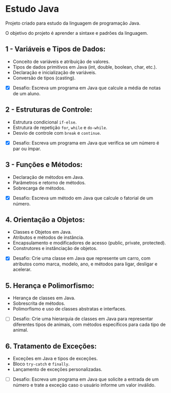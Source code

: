 # Estudo Java
Projeto criado para estudo da linguagem de programação Java.

O objetivo do projeto é aprender a sintaxe e padrões da linguagem.

## 1 - Variáveis e Tipos de Dados:
   - Conceito de variáveis e atribuição de valores.
   - Tipos de dados primitivos em Java (int, double, boolean, char, etc.).
   - Declaração e inicialização de variáveis.
   - Conversão de tipos (casting).
   - [X] Desafio: Escreva um programa em Java que calcule a média de notas de um aluno.
   
## 2 - Estruturas de Controle:
   - Estrutura condicional `if-else`.
   - Estrutura de repetição `for`, `while` e `do-while`.
   - Desvio de controle com `break` e `continue`.
   - [X] Desafio: Escreva um programa em Java que verifica se um número é par ou ímpar.
   
## 3 - Funções e Métodos:
   - Declaração de métodos em Java.
   - Parâmetros e retorno de métodos.
   - Sobrecarga de métodos.
   - [X] Desafio: Escreva um método em Java que calcule o fatorial de um número.
   
## 4. Orientação a Objetos:
   - Classes e Objetos em Java.
   - Atributos e métodos de instância.
   - Encapsulamento e modificadores de acesso (public, private, protected).
   - Construtores e instânciação de objetos.
   - [X] Desafio: Crie uma classe em Java que represente um carro, com atributos como marca, modelo, ano, e métodos para ligar, desligar e acelerar.
   
## 5. Herança e Polimorfismo:
   - Herança de classes em Java.
   - Sobrescrita de métodos.
   - Polimorfismo e uso de classes abstratas e interfaces.
   - [ ] Desafio: Crie uma hierarquia de classes em Java para representar diferentes tipos de animais, com métodos específicos para cada tipo de animal.

## 6. Tratamento de Exceções:
   - Exceções em Java e tipos de exceções.
   - Bloco `try-catch` e `finally`.
   - Lançamento de exceções personalizadas.
   - [ ] Desafio: Escreva um programa em Java que solicite a entrada de um número e trate a exceção caso o usuário informe um valor inválido.
